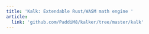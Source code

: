 ```yaml
---
title: 'Kalk: Extendable Rust/WASM math engine '
article:
  link: 'github.com/PaddiM8/kalker/tree/master/kalk'
---
```

